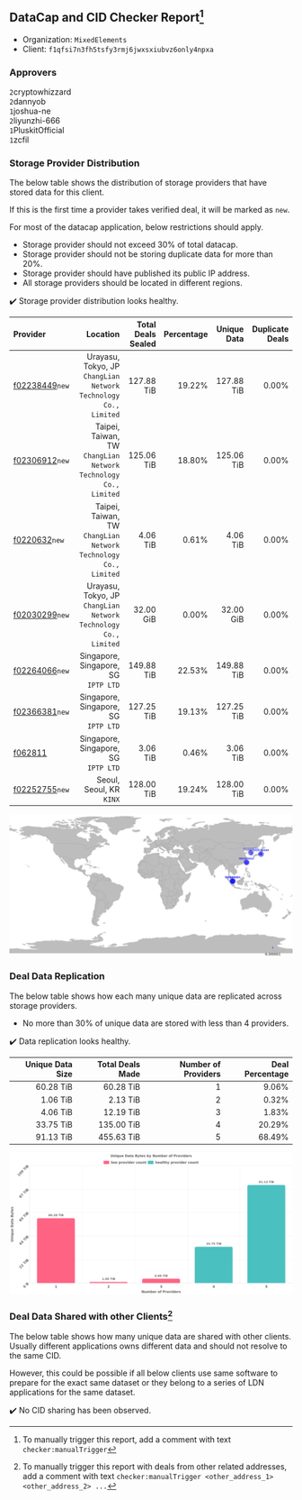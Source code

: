 ## DataCap and CID Checker Report[^1]
 - Organization: `MixedElements`
 - Client: `f1qfsi7n3fh5tsfy3rmj6jwxsxiubvz6only4npxa`
### Approvers
`2`cryptowhizzard<br/>`2`dannyob<br/>`1`joshua-ne<br/>`2`liyunzhi-666<br/>`1`PluskitOfficial<br/>`1`zcfil


### Storage Provider Distribution
The below table shows the distribution of storage providers that have stored data for this client.

If this is the first time a provider takes verified deal, it will be marked as `new`.

For most of the datacap application, below restrictions should apply.
 - Storage provider should not exceed 30% of total datacap.
 - Storage provider should not be storing duplicate data for more than 20%.
 - Storage provider should have published its public IP address.
 - All storage providers should be located in different regions.

✔️ Storage provider distribution looks healthy.

| Provider                                                    |                                                           Location | Total Deals Sealed | Percentage | Unique Data | Duplicate Deals |
| :---------------------------------------------------------- | -----------------------------------------------------------------: | -----------------: | ---------: | ----------: | --------------: |
| [f02238449](https://filfox.info/en/address/f02238449)`new`  | Urayasu, Tokyo, JP<br/>`ChangLian Network Technology Co., Limited` |         127.88 TiB |     19.22% |  127.88 TiB |           0.00% |
| [f02306912](https://filfox.info/en/address/f02306912)`new`  | Taipei, Taiwan, TW<br/>`ChangLian Network Technology Co., Limited` |         125.06 TiB |     18.80% |  125.06 TiB |           0.00% |
| [f0220632](https://filfox.info/en/address/f0220632)`new`    | Taipei, Taiwan, TW<br/>`ChangLian Network Technology Co., Limited` |           4.06 TiB |      0.61% |    4.06 TiB |           0.00% |
| [f02030299](https://filfox.info/en/address/f02030299)`new`  | Urayasu, Tokyo, JP<br/>`ChangLian Network Technology Co., Limited` |          32.00 GiB |      0.00% |   32.00 GiB |           0.00% |
| [f02264066](https://filfox.info/en/address/f02264066)`new`  |                            Singapore, Singapore, SG<br/>`IPTP LTD` |         149.88 TiB |     22.53% |  149.88 TiB |           0.00% |
| [f02366381](https://filfox.info/en/address/f02366381)`new`  |                            Singapore, Singapore, SG<br/>`IPTP LTD` |         127.25 TiB |     19.13% |  127.25 TiB |           0.00% |
| [f062811](https://filfox.info/en/address/f062811)           |                            Singapore, Singapore, SG<br/>`IPTP LTD` |           3.06 TiB |      0.46% |    3.06 TiB |           0.00% |
| [f02252755](https://filfox.info/en/address/f02252755)`new`  |                                        Seoul, Seoul, KR<br/>`KINX` |         128.00 TiB |     19.24% |  128.00 TiB |           0.00% |

<img src="https://raw.githubusercontent.com/data-preservation-programs/filplus-checker-assets/main/filecoin-project/filecoin-plus-large-datasets/issues/1561/1709519411335.png"/>

### Deal Data Replication
The below table shows how each many unique data are replicated across storage providers.

- No more than 30% of unique data are stored with less than 4 providers.

✔️ Data replication looks healthy.

| Unique Data Size | Total Deals Made | Number of Providers | Deal Percentage |
| ---------------: | ---------------: | ------------------: | --------------: |
|        60.28 TiB |        60.28 TiB |                   1 |           9.06% |
|         1.06 TiB |         2.13 TiB |                   2 |           0.32% |
|         4.06 TiB |        12.19 TiB |                   3 |           1.83% |
|        33.75 TiB |       135.00 TiB |                   4 |          20.29% |
|        91.13 TiB |       455.63 TiB |                   5 |          68.49% |

<img src="https://raw.githubusercontent.com/data-preservation-programs/filplus-checker-assets/main/filecoin-project/filecoin-plus-large-datasets/issues/1561/1709519412041.png"/>

### Deal Data Shared with other Clients[^3]
The below table shows how many unique data are shared with other clients.
Usually different applications owns different data and should not resolve to the same CID.

However, this could be possible if all below clients use same software to prepare for the exact same dataset or they belong to a series of LDN applications for the same dataset.

✔️ No CID sharing has been observed.

[^1]: To manually trigger this report, add a comment with text `checker:manualTrigger`

[^2]: Deals from those addresses are combined into this report as they are specified with `checker:manualTrigger`

[^3]: To manually trigger this report with deals from other related addresses, add a comment with text `checker:manualTrigger <other_address_1> <other_address_2> ...`
